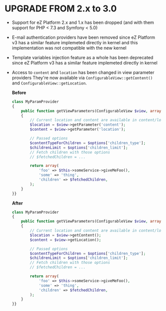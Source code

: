 # UPGRADE FROM 2.x to 3.0

* Support for eZ Platform 2.x and 1.x has been dropped (and with them support for
  PHP < 7.3 and Symfony < 5.0)

* E-mail authentication providers have been removed since eZ Platform v3 has a similar
  feature implemeted directly in kernel and this implementation was not compatible with
  the new kernel

* Template variables injection feature as a whole has been deprecated since eZ Platform v3
  has a similar feature implemeted directly in kernel

* Access to `content` and `location` has been changed in view parameter providers
  They're now available via `ConfigurableView::getContent()` and `ConfigurableView::getLocation`.

  **Before**

  ```php
  class MyParamProvider
  {
      public function getViewParameters(ConfigurableView $view, array $options = [])
      {
          // Current location and content are available in content/location views
          $location = $view->getParameter('content');
          $content = $view->getParameter('location');

          // Passed options
          $contentTypeForChildren = $options['children_type'];
          $childrenLimit = $options['children_limit'];
          // Fetch children with those options
          // $fetchedChildren = ...

          return array(
              'foo' => $this->someService->giveMeFoo(),
              'some' => 'thing',
              'children' => $fetchedChildren,
          );
      }
  }}
  ```

  **After**

  ```php
  class MyParamProvider
  {
      public function getViewParameters(ConfigurableView $view, array $options = [])
      {
          // Current location and content are available in content/location views
          $location = $view->getContent();
          $content = $view->getLocation();

          // Passed options
          $contentTypeForChildren = $options['children_type'];
          $childrenLimit = $options['children_limit'];
          // Fetch children with those options
          // $fetchedChildren = ...

          return array(
              'foo' => $this->someService->giveMeFoo(),
              'some' => 'thing',
              'children' => $fetchedChildren,
          );
      }
  }}
  ```
